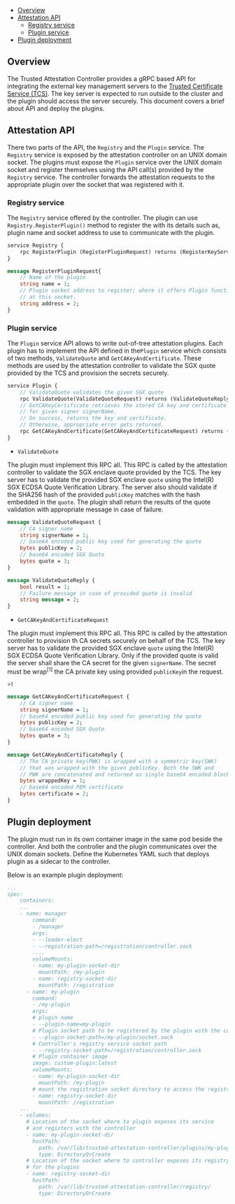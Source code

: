 <!-- Table of contents is auto generated using 
[Auto Markdown TOC](https://marketplace.visualstudio.com/items?itemName=huntertran.auto-markdown-toc) extension -->
<!-- TOC depthfrom:2 depthto:3 -->

- [Overview](#overview)
- [Attestation API](#attestation-api)
    - [Registry service](#registry-service)
    - [Plugin service](#plugin-service)
- [Plugin deployment](#plugin-deployment)

<!-- /TOC -->
## Overview

The Trusted Attestation Controller provides a gRPC based API for integrating the external key management servers to the [Trusted Certificate Service (TCS)](https://github.com/intel/trusted-certificate-issuer). The key server is expected to run outside to the cluster and the plugin should access the server securely. This document covers a brief about API and deploy the plugins.

## Attestation API

There two parts of the API, the `Registry` and the `Plugin` service. The `Registry` service is exposed by the attestation controller on an UNIX domain socket. The plugins must expose the `Plugin` service over the UNIX domain socket and register themselves using the API call(s) provided by the `Registry` service. The controller forwards the attestation requests to the appropriate plugin over the socket that was registered with it. 

### Registry service

The `Registry` service offered by the controller. The plugin can use `Registry.RegisterPlugin()` method to register the with its details such as, plugin name and socket address to use to communicate with the plugin.

```protobuf
service Registry {
    rpc RegisterPlugin (RegisterPluginRequest) returns (RegisterKeyServerReply) {}
} 

message RegisterPluginRequest{
    // Name of the plugin
    string name = 1;
    // Plugin socket address to register; where it offers Plugin functionality
    // at this socket.
    string address = 2;
}
```

### Plugin service

The `Plugin` service API allows to write out-of-tree attestation plugins. Each plugin has to implement the API defined in the`Plugin` service which consists of two methods, `ValidateQuote` and `GetCAKeyAndCertificate`. These methods are used by the attestation controller to validate the SGX quote provided by the TCS and provision the secrets securely. 

```protobuf
service Plugin {
    // ValidateQuote validates the given SGX quote
    rpc ValidateQuote(ValidateQuoteRequest) returns (ValidateQuoteReply) {}
    // GetCAKeyCertificate retrieves the stored CA key and certificate at the key-manager
	// for given signer signerName.
	// On success, returns the key and certificate. 
	// Otherwise, appropriate error gets returned.
    rpc GetCAKeyAndCertificate(GetCAKeyAndCertificateRequest) returns (GetCAKeyAndCertificateReply) {}
}
```
- `ValidateQuote` 

The plugin must implement this RPC all. This RPC is called by the attestation controller to validate the SGX enclave quote provided by the TCS. The key server has to validate the provided SGX enclave `quote` using the Intel(R) SGX ECDSA Quote Verification Library. The server also should validate if the SHA256 hash of the provided `publicKey` matches with the hash embedded in the `quote`. The plugin shall return the results of the quote validation with appropriate message in case of failure.

```protobuf
message ValidateQuoteRequest {
    // CA signer name
    string signerName = 1;
    // base64 encoded public key used for generating the quote
    bytes publicKey = 2;
    // base64 encoded SGX Quote
    bytes quote = 3;
}

message ValidateQuoteReply {
    bool result = 1;
    // Failure message in case of provided quote is invalid
    string message = 2;
}

```

- `GetCAKeyAndCertificateRequest`

The plugin must implement this RPC all. This RPC is called by the attestation controller to provision th CA secrets securely on behalf of the TCS. The key server has to validate the provided SGX enclave `quote` using the Intel(R) SGX ECDSA Quote Verification Library. Only if the provided quote is valid the server shall share the CA secret for the given `signerName`. The secret must be wrap<sup>[1]</sup> the CA private key using provided `publicKey`in the request.

<sup>>1</sup> 


```protobuf
message GetCAKeyAndCertificateRequest {
    // CA signer name
    string signerName = 1;
    // base64 encoded public key used for generating the quote
    bytes publicKey = 2;
    // base64 encoded SGX Quote
    bytes quote = 3;
}

message GetCAKeyAndCertificateReply {
    // The CA private key(PWK) is wrapped with a symmetric key(SWK)
    // that was wrapped with the given publicKey. Both the SWK and
    // PWK are concatenated and returned as single base64 encoded block. 
    bytes wrappedKey = 1;
    // base64 encoded PEM certificate
    bytes certificate = 2;
}
```

## Plugin deployment

The plugin must run in its own container image in the same pod beside the controller. And both the controller and the plugin communicates over the UNIX domain sockets. Define the Kubernetes YAML such that deploys plugin as a sidecar to the controller.

Below is an example plugin deployment:
```yaml
...
spec:
    containers:
    ...
    - name: manager
        command:
        - /manager
        args:
        - --leader-elect
        - --registration-path=/registration/controller.sock
        ....
        volumeMounts:
        - name: my-plugin-socket-dir
          mountPath: /my-plugin
        - name: registry-socket-dir
          mountPath: /registration
      - name: my-plugin
        command:
        - /my-plugin
        args:
        # plugin name
        - --plugin-name=my-plugin
        # Plugin socket path to be registered by the plugin with the controller
        - --plugin-socket-path=/my-plugin/socket.sock
        # Controller's registry service socket path
        - --registry-socket-path=/registration/controller.sock
        # Plugin container image
        image: custom-plugin:latest
        volumeMounts:
        - name: my-plugin-socket-dir
          mountPath: /my-plugin
        # mount the registration socket directory to access the registration API
        - name: registry-socket-dir
          mountPath: /registration
    ...
    - volumes:
      # Location of the socket where to plugin exposes its service
      # and registers with the controller
      - name: my-plugin-socket-dir
        hostPath:
          path: /var/lib/trusted-attestation-controller/plugins/my-plugin
          type: DirectoryOrCreate
      # Location of the socket where to controller exposes its registry service
      # for the plugins
      - name: registry-socket-dir
        hostPath:
          path: /var/lib/trusted-attestation-controller/registry/
          type: DirectoryOrCreate
          
```

